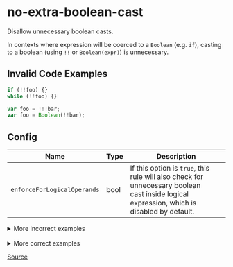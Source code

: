 <!--
 generated docs file, do not edit by hand, see xtask/docgen 
-->
# no-extra-boolean-cast

Disallow unnecessary boolean casts.

In contexts where expression will be coerced to a `Boolean` (e.g. `if`),
casting to a boolean (using `!!` or `Boolean(expr)`) is unnecessary.

## Invalid Code Examples

```js
if (!!foo) {}
while (!!foo) {}

var foo = !!!bar;
var foo = Boolean(!!bar);
```

## Config
| Name | Type | Description |
| ---- | ---- | ----------- |
| `enforceForLogicalOperands` | bool |  If this option is `true`, this rule will also check for unnecessary boolean<br>cast inside logical expression, which is disabled by default. |

<details>
 <summary> More incorrect examples </summary>

```js
if (!!foo) {}
```

```js
do {} while (!!foo)
```

```js
while (!!foo) {}
```

```js
!!foo ? bar : baz
```

```js
for (; !!foo;) {}
```

```js
!!!foo
```

```js
Boolean(!!foo)
```

```js
new Boolean(!!foo)
```

```js
if (Boolean(foo)) {}
```

```js
do {} while (Boolean(foo))
```

```js
while (Boolean(foo)) {}
```

```js
Boolean(foo) ? bar : baz
```

```js
for (; Boolean(foo);) {}
```

```js
!Boolean(foo)
```

```js
!Boolean(foo && bar)
```

```js
!Boolean(foo + bar)
```

```js
!Boolean(+foo)
```

```js
!Boolean(foo())
```

```js
!Boolean(foo = bar)
```

```js
!Boolean(...foo);
```

```js
!Boolean(foo, bar());
```

```js
!Boolean((foo, bar()));
```

```js
!Boolean();
```

```js
!(Boolean());
```

```js
if (!Boolean()) { foo() }
```

```js
while (!Boolean()) { foo() }
```

```js
if (Boolean()) { foo() }
```

```js
while (Boolean()) { foo() }
```

```js
Boolean(Boolean(foo))
```

```js
Boolean(!!foo, bar)
```
</details><br>
<details>
 <summary> More correct examples </summary>

```js
Boolean(bar, !!baz);
```

```js
var foo = !!bar;
```

```js
function foo() { return !!bar; }
```

```js
var foo = bar() ? !!baz : !!bat
```

```js
for(!!foo;;) {}
```

```js
for(;; !!foo) {}
```

```js
var foo = Boolean(bar);
```

```js
function foo() { return Boolean(bar); }
```

```js
var foo = bar() ? Boolean(baz) : Boolean(bat)
```

```js
for(Boolean(foo);;) {}
```

```js
for(;; Boolean(foo)) {}
```

```js
if (new Boolean(foo)) {}
```
</details>

[Source](../../../crates/rslint_core/src/groups/errors/no_extra_boolean_cast.rs)